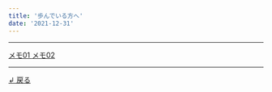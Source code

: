 ```yaml
---
title: '歩んでいる方へ'
date: '2021-12-31'
---
```

***
[ メモ01 ](/posts/memo-01)
[ メモ02 ](/posts/memo-02)
***
[ ↲ 戻る ](https://01234567890.thebase.in/about)
